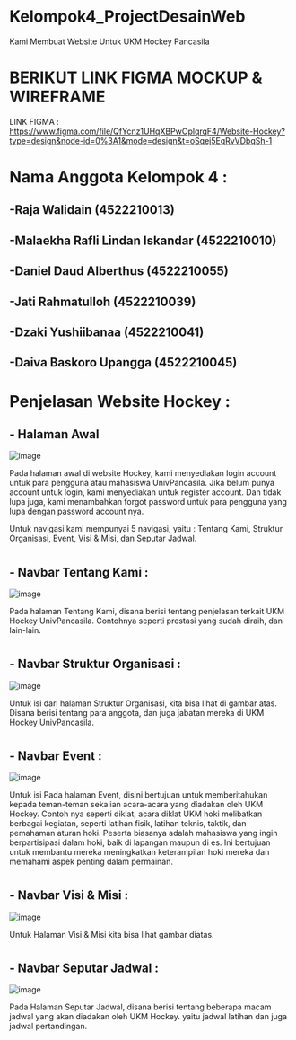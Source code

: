# Kelompok4_ProjectDesainWeb
Kami Membuat Website Untuk UKM Hockey Pancasila
# BERIKUT LINK FIGMA MOCKUP & WIREFRAME
LINK FIGMA : https://www.figma.com/file/QfYcnz1UHqXBPwOplqrqF4/Website-Hockey?type=design&node-id=0%3A1&mode=design&t=oSqej5EqRvVDbqSh-1
# Nama Anggota Kelompok 4 :
## -Raja Walidain                   (4522210013)
## -Malaekha Rafli Lindan Iskandar  (4522210010)
## -Daniel Daud Alberthus           (4522210055)
## -Jati Rahmatulloh                (4522210039)
## -Dzaki Yushiibanaa               (4522210041)
## -Daiva Baskoro Upangga           (4522210045)
# 
# Penjelasan Website Hockey :
## - Halaman Awal
![image](https://github.com/DzakiYushiibanaa/Kelompok4_ProjectDesainWeb/assets/145977090/2147106e-0c60-41e0-848c-433fa0f1155a)

Pada halaman awal di website Hockey, kami menyediakan login account untuk para pengguna atau mahasiswa UnivPancasila. Jika belum punya account untuk login, kami menyediakan untuk register account. Dan tidak lupa juga, kami menambahkan forgot password untuk para pengguna yang lupa dengan password account nya.

Untuk navigasi kami mempunyai 5 navigasi, yaitu : Tentang Kami, Struktur Organisasi, Event, Visi & Misi, dan Seputar Jadwal.
#
## - Navbar Tentang Kami :
![image](https://github.com/DzakiYushiibanaa/Kelompok4_ProjectDesainWeb/assets/145977090/bc499c9f-03bc-4661-9ee5-5f63f8c36918)

Pada halaman Tentang Kami, disana berisi tentang penjelasan terkait UKM Hockey UnivPancasila. Contohnya seperti prestasi yang sudah diraih, dan lain-lain.
#
## - Navbar Struktur Organisasi :
![image](https://github.com/DzakiYushiibanaa/Kelompok4_ProjectDesainWeb/assets/145977090/f87d02e3-4329-4c75-835c-f1b2ee58af19)

Untuk isi dari halaman Struktur Organisasi, kita bisa lihat di gambar atas. Disana berisi tentang para anggota, dan juga jabatan mereka di UKM Hockey UnivPancasila.
#
## - Navbar Event :
![image](https://github.com/DzakiYushiibanaa/Kelompok4_ProjectDesainWeb/assets/145977090/d497a663-573f-4f90-b3c7-d65a712f91b3)

Untuk isi Pada halaman Event, disini bertujuan untuk memberitahukan kepada teman-teman sekalian acara-acara yang diadakan oleh UKM Hockey. Contoh nya seperti diklat, acara diklat UKM hoki melibatkan berbagai kegiatan, seperti latihan fisik, latihan teknis, taktik, dan pemahaman aturan hoki. Peserta biasanya adalah mahasiswa yang ingin berpartisipasi dalam hoki, baik di lapangan maupun di es. Ini bertujuan untuk membantu mereka meningkatkan keterampilan hoki mereka dan memahami aspek penting dalam permainan.
#
## - Navbar Visi & Misi :
![image](https://github.com/DzakiYushiibanaa/Kelompok4_ProjectDesainWeb/assets/145977090/b5e0649f-a6e0-4c38-9400-016457198fca)

Untuk Halaman Visi & Misi kita bisa lihat gambar diatas.
#
## - Navbar Seputar Jadwal :
![image](https://github.com/DzakiYushiibanaa/Kelompok4_ProjectDesainWeb/assets/145977090/f0f1deed-2d14-42af-8fce-ef828ec85bcb)

Pada Halaman Seputar Jadwal, disana berisi tentang beberapa macam jadwal yang akan diadakan oleh UKM Hockey. yaitu jadwal latihan dan juga jadwal pertandingan.
